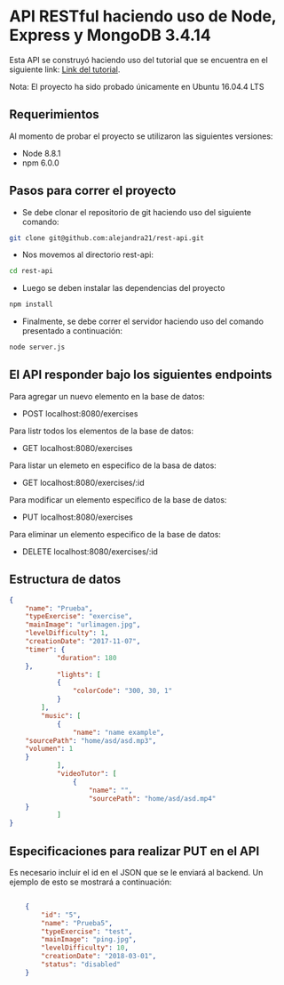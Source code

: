 # API RESTful haciendo uso de Node, Express y MongoDB 3.4.14

Esta API se construyó haciendo uso del tutorial que se encuentra en el siguiente link: [Link del tutorial](http://scotch.io/tutorials/javascript/build-a-restful-api-using-node-and-express-4).

Nota: El proyecto ha sido probado únicamente en Ubuntu 16.04.4 LTS

## Requerimientos

Al momento de probar el proyecto se utilizaron las siguientes versiones:

- Node 8.8.1
- npm 6.0.0


## Pasos para correr el proyecto

- Se debe clonar el repositorio de git haciendo uso del siguiente comando:
```bash
git clone git@github.com:alejandra21/rest-api.git
```
- Nos movemos al directorio rest-api:
```bash
cd rest-api
```
- Luego se deben instalar las dependencias del proyecto
```bash
npm install
```
- Finalmente, se debe correr el servidor haciendo uso del comando presentado a continuación:
```bash
node server.js
```

## El API  responder bajo los siguientes endpoints

Para agregar un nuevo elemento en la base de datos:
- POST localhost:8080/exercises 

Para listr todos los elementos de la base de datos:
- GET localhost:8080/exercises 

Para listar un elemeto en especifico de la basa de datos:
- GET localhost:8080/exercises/:id 

Para modificar un elemento especifico de la base de datos:
- PUT localhost:8080/exercises

Para eliminar un elemento especifico de la base de datos:
- DELETE localhost:8080/exercises/:id

## Estructura de datos

```json
{
    "name": "Prueba",
    "typeExercise": "exercise",
    "mainImage": "urlimagen.jpg",
    "levelDifficulty": 1,
    "creationDate": "2017-11-07",
    "timer": {
            "duration": 180
    },
            "lights": [
            {
                "colorCode": "300, 30, 1"
            }
        ],
        "music": [
            {
                "name": "name example",
	"sourcePath": "home/asd/asd.mp3",
	"volumen": 1
	}
	        ],
	        "videoTutor": [
	            {
	                "name": "",
	                "sourcePath": "home/asd/asd.mp4"
	}
	        ]
}	

```

## Especificaciones para realizar PUT en el API

Es necesario incluir el id en el JSON que se le enviará al backend. Un ejemplo de esto se mostrará a continuación:

```json
 
	{
	    "id": "5",
	    "name": "Prueba5",
	    "typeExercise": "test",
	    "mainImage": "ping.jpg",
	    "levelDifficulty": 10,
	    "creationDate": "2018-03-01",
	    "status": "disabled"
	}

```
